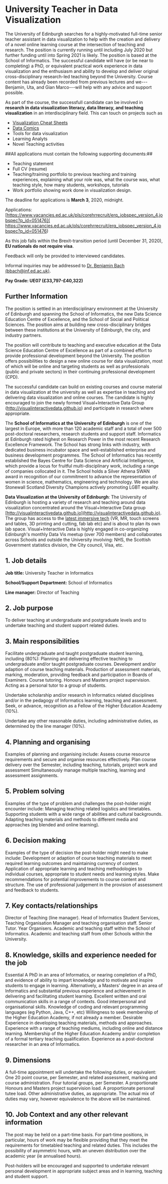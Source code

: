 # University Teacher in Data Visualization 

The University of Edinburgh searches for a highly-motivated full-time senior teacher assistant in data visualization to help with the creation and delivery of a novel online learning course at the intersection of teaching and research. The position is currently running until including July 2020 but further funding until into Spring 2021 is likely. 
The position is based at the School of Informatics. The successful candidate will have (or be near to completing) a PhD, or equivalent practical work experience in data visualization and the enthusiasm and ability to develop and deliver original cross-disciplinary research-led teaching beyond the University. Course content has already been recorded from previous lectures and we---Benjamin, Uta, and Gian Marco---will help with any advice and support possible.

As part of the course, the successfull candidate can be involved in __research in data visualization literacy, data literacy, and teaching visualization__ in an interdisciplinary field. This can touch on projects such as 
* [Visualization Cheat Sheets](http://visualizationcheatsheets.github.io/) 
* [Data Comics](http://datacomics.net)
* Tools for data visualization 
* Learning Analyts
* Novel Teaching activities
 

##All applications must contain the following supporting documents:##

* Teaching statement
* Full CV (resume)
* Teaching/training portfolio to previous teaching and training experiences, explaining what your role was, what the course was, what teaching style, how many students, workshops, tutorials
* Work portfolio showing work done in visualization design.

The deadline for applications is __March 3__, 2020, midnight.

Applications: [https://www.vacancies.ed.ac.uk/pls/corehrrecruit/erq_jobspec_version_4.jobspec?p_id=051476]( https://www.vacancies.ed.ac.uk/pls/corehrrecruit/erq_jobspec_version_4.jobspec?p_id=051476)

As this job falls within the Brexit-transition period (until December 31, 2020), __EU nationals do not require visa__. 

Feedback will only be provided to interviewed candidates. 

Informal inquiries may be addressed to [Dr. Benjamin Bach (bbach@inf.ed.ac.uk)](mailto:bbach@inf.ed.ac.uk).

__Pay Grade: UE07 (£33,797-£40,322)__

## Further Information

The position is settled in an interdisciplinary environment at the University of Edinburgh and spanning the School of Informatics, the new Data Science Education Centre of Excellence, and the School of Social and Political Sciences. The position aims at building new cross-disciplinary bridges between these institutions at the University of Edinburgh, the city, and industry partners.
 
The position will contribute to teaching and executive education at the Data Science Education Centre of Excellence as part of a combined effort to provide professional development beyond the University. The position offers possibilities to design a new online course for data visualization, most of which will be online and targeting students as well as professionals (public and private sectors) in their continuing professional development (CPD). 

The successful candidate can build on existing courses and course material in data visualization at the university as well as expertise in teaching and delivering data visualization and online courses.  The candidate is highly encouraged to join the newly formed Visual+Interactive Data Group (http://visualinteractivedata.github.io) and participate in research where appropriate. 


The __School of Informatics at the University of Edinburgh__ is one of the largest in Europe, with more than 120 academic staff and a total of over 500 post-doctoral researchers, research students and support staff. Informatics at Edinburgh rated highest on Research Power in the most recent Research Excellence Framework. The School has strong links with industry, with dedicated business incubator space and well-established enterprise and business development programmes. The School of Informatics has recently established the Bayes Centre for Data Science and Artificial Intelligence, which provide a locus for fruitful multi-disciplinary work, including a range of companies collocated in it. The School holds a Silver Athena SWAN award in recognition of our commitment to advance the representation of women in science, mathematics, engineering and technology. We are also Stonewall Scotland Diversity Champions actively promoting LGBT equality.

__Data Visualization at the University of Edinburgh__: The University of Edinburgh is hosting a variety of research and teaching around data visualization concentrated around the Visual+Interactive Data group [http://visualinteractivedata.github.io](http://visualinteractivedata.github.io). The group has access to the [latest immersive tech](http://edinburghvishub.github.io) (VR, MR, touch screens and tables, 3D printing and cutting, fab lab etc) and is about to plan its own lab space. Visual+Interactive Data is highly engaged in co-organizing Edinburgh's monthly Data Vis meetup (over 700 members) and collaborates across Schools and outside the University involving: NHS, the Scottish Government statistics division, the City council, Visa, etc.

## 1. Job details

__Job title:__ University Teacher in Informatics

__School/Support Department:__ School of Informatics

__Line manager:__ Director of Teaching


## 2. Job purpose
To deliver teaching at undergraduate and postgraduate levels and to undertake teaching and student support related duties. 

## 3. Main responsibilities

Facilitate undergraduate and taught postgraduate student learning, including (80%):
Planning and delivering effective teaching to undergraduate and/or taught postgraduate courses.
Development and/or adaption of course teaching materials.
Production of assessment materials, marking, moderation, providing feedback and participation in Boards of Examiners.
Course tutoring.
Honours and Masters project supervision.
Acting as a personal tutor to a group of students.

Undertake scholarship and/or research in Informatics related disciplines and/or in the pedagogy of Informatics learning, teaching and assessment. Seek, or advance, recognition as a Fellow of the Higher Education Academy (10%).

Undertake any other reasonable duties, including administrative duties, as determined by the line manager (10%).


## 4. Planning and organising
Examples of planning and organising include:
Assess course resource requirements and secure and organise resources effectively.
Plan course delivery over the Semester, including teaching, tutorials, project work and assessment
Simultaneously manage multiple teaching, learning and assessment assignments.

## 5. Problem solving
Examples of the type of problem and challenges the post-holder might encounter include:
Managing teaching related logistics and timetables.
Supporting students with a wide range of abilities and cultural backgrounds.
Adapting teaching materials and methods to different media and approaches (eg blended and online learning).

## 6. Decision making
Examples of the type of decision the post-holder might need to make include:
Development or adaption of course teaching materials to meet required learning outcomes and maintaining currency of content.
Application of appropriate learning and teaching methodologies to individual courses, appropriate to student needs and learning styles.
Make recommendations for potential improvements to course content and structure.
The use of professional judgement in the provision of assessment and feedback to students.

## 7. Key contacts/relationships  
Director of Teaching (line manager).
Head of Informatics Student Services, Teaching Organisation Manager and teaching organisation staff.
Senior Tutor.
Year Organisers.
Academic and teaching staff within the School of Informatics.
Academic and teaching staff from other Schools within the University.

## 8. Knowledge, skills and experience needed for the job
Essential
A PhD in an area of Informatics, or nearing completion of a PhD, and evidence of ability to impart knowledge and to motivate and inspire students to engage in learning.
Alternatively, a Masters’ degree in an area of Informatics and substantial previous experience and achievement in delivering and facilitating student learning.
Excellent written and oral communication skills in a range of contexts.
Good interpersonal and organisational skills.
Knowledge of coding and relevant programming languages (eg Python, Java, C++, etc)
Willingness to seek membership of the Higher Education Academy, if not already a member.
Desirable
Experience in developing teaching materials, methods and approaches.
Experience with a range of teaching mediums, including online and distance learning.
Membership of the Higher Education Academy and/or completion of a formal tertiary teaching qualification.
Experience as a post-doctoral researcher in an area of Informatics.

## 9. Dimensions 
A full-time appointment will undertake the following duties, or equivalent:
One 20 point course, per Semester, and related assessment, marking and course administration.
Four tutorial groups, per Semester.
A proportionate Honours and Masters project supervision load.
A proportionate personal tutee load.
Other administrative duties, as appropriate.
The actual mix of duties may vary, however equivalence to the above will be maintained.

## 10. Job Context and any other relevant information
The post may be held on a part-time basis. For part-time positions, in particular, hours of work may be flexible providing that they meet the requirements for timetabled teaching and related duties. This includes the possibility of asymmetric hours, with an uneven distribution over the academic year (ie annualised hours).

Post-holders will be encouraged and supported to undertake relevant personal development in appropriate subject areas and in learning, teaching and student support.

